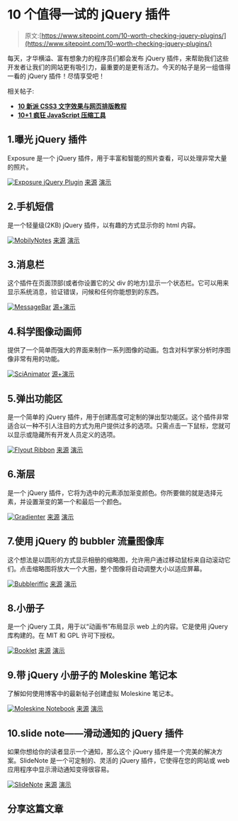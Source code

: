 # 10 个值得一试的 jQuery 插件

> 原文:[https://www.sitepoint.com/10-worth-checking-jquery-plugins/](https://www.sitepoint.com/10-worth-checking-jquery-plugins/)

每天，才华横溢、富有想象力的程序员们都会发布 jQuery 插件，来帮助我们这些开发者让我们的网站更有吸引力，最重要的是更有活力。今天的帖子是另一组值得一看的 jQuery 插件！尽情享受吧！

相关帖子:

*   [**10 新派 CSS3 文字效果与网页排版教程**](http://www.jquery4u.com/dynamic-css-2/10-nouveau-css3-text-effect-web-typography-tutorials/)
*   [**10+1 疯狂 JavaScript 压缩工具**](http://www.jquery4u.com/javascript/101-crazy-javascript-compressor-tools/)

## 1.曝光 jQuery 插件

Exposure 是一个 jQuery 插件，用于丰富和智能的照片查看，可以处理非常大量的照片。

 [![Exposure jQuery Plugin](../Images/e93e176763826ffbdab37aebf687c705.png)](http://exposureforjquery.wordpress.com/documentation/) 
[来源](http://exposureforjquery.wordpress.com/documentation/)
[演示](http://exposure.blogocracy.org/demos/demo3.html?v=0.7)

## 2.手机短信

是一个轻量级(2KB) jQuery 插件，以有趣的方式显示你的 html 内容。

 [![MobilyNotes](../Images/af56522f638125034e367303629fe4d3.png)](http://playground.mobily.pl/jquery/mobily-notes.html) 
[来源](http://playground.mobily.pl/jquery/mobily-notes.html)
[演示](http://playground.mobily.pl/jquery/mobily-notes/demo.html)

## 3.消息栏

这个插件在页面顶部(或者你设置它的父 div 的地方)显示一个状态栏。它可以用来显示系统消息，验证错误，问候和任何你能想到的东西。

 [![MessageBar](../Images/262f4afec46b61387db9e4e38a45dbe4.png)](http://www.andreyvoev.com/programming/jquery-plugin-messagebar/) 
[源+演示](http://www.andreyvoev.com/programming/jquery-plugin-messagebar/)

## 4.科学图像动画师

提供了一个简单而强大的界面来制作一系列图像的动画。包含对科学家分析时序图像非常有用的功能。

 [![SciAnimator](../Images/681815c32611ed20a2cc7e7e430674e1.png)](http://brentertz.github.com/scianimator/) 
[源+演示](http://brentertz.github.com/scianimator/)

## 5.弹出功能区

是一个简单的 jQuery 插件，用于创建高度可定制的弹出型功能区。这个插件非常适合以一种不引人注目的方式为用户提供过多的选项。只需点击一下鼠标，您就可以显示或隐藏所有开发人员定义的选项。

 [![Flyout Ribbon](../Images/74bb360850da816ac80d885c158e5a22.png)](http://www.how-to-asp.net/flyout-ribbon-jquery-css3/) 
[来源](http://www.how-to-asp.net/flyout-ribbon-jquery-css3/)
[演示](http://www.how-to-asp.net/demos/flyout-ribbon-plugin/example.aspx)

## 6.渐层

是一个 jQuery 插件，它将为选中的元素添加渐变颜色。你所要做的就是选择元素，并设置渐变的第一个和最后一个颜色。

 [![Gradienter](../Images/3f55ca4779c87aa9bd7746ea5dc440e3.png)](http://workshop.rs/2010/09/gradienter-add-gradient-to-elements/) 
[来源](http://workshop.rs/2010/09/gradienter-add-gradient-to-elements/)
[演示](http://workshop.rs/projects/gradienter/)

## 7.使用 jQuery 的 bubbler 流量图像库

这个想法是以圆形的方式显示相册的缩略图，允许用户通过移动鼠标来自动滚动它们。点击缩略图将放大一个大圈，整个图像将自动调整大小以适应屏幕。

 [![Bubbleriffic](../Images/e6e520163528cf1f6ebe5e16e534b3ff.png)](http://tympanus.net/codrops/2010/12/10/bubbleriffic-image-gallery/) 
[来源](http://tympanus.net/codrops/2010/12/10/bubbleriffic-image-gallery/)
[演示](http://tympanus.net/Tutorials/BubblerifficImageGallery/)

## 8.小册子

是一个 jQuery 工具，用于以“动画书”布局显示 web 上的内容。它是使用 jQuery 库构建的。在 MIT 和 GPL 许可下授权。

 [![Booklet](../Images/6f82b16678ebd9556693cf946a8f0742.png)](http://builtbywill.com/code/booklet/) 
[来源](http://builtbywill.com/code/booklet/)
[演示](http://builtbywill.com/code/booklet/examples/size)

## 9.带 jQuery 小册子的 Moleskine 笔记本

了解如何使用博客中的最新帖子创建虚拟 Moleskine 笔记本。

 [![Moleskine Notebook](../Images/d1461a6943c2de904dc77dd3c939aeaa.png)](http://tympanus.net/codrops/2010/12/14/moleskine-notebook/) 
[来源](http://tympanus.net/codrops/2010/12/14/moleskine-notebook/)
[演示](http://tympanus.net/Tutorials/MoleskineNotebook/)

## 10.slide note——滑动通知的 jQuery 插件

如果你想给你的读者显示一个通知，那么这个 jQuery 插件是一个完美的解决方案。SlideNote 是一个可定制的、灵活的 jQuery 插件，它使得在您的网站或 web 应用程序中显示滑动通知变得很容易。

 [![SlideNote](../Images/b04a4c71de8f4a1527a6b44a008a7318.png)](http://moreco.de/slide-note/) 
[来源](http://moreco.de/slide-note/)
[演示](http://moreco.de/slide-note/demo/)

## 分享这篇文章